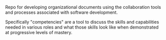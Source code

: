 Repo for developing organizational documents using the collaboration tools 
and processes associated with software development.  

Specifically "competencies" 
are a tool to discuss the skills and capabilities needed in various roles and 
what those skills look like when demonstrated at progressive levels of mastery. 







